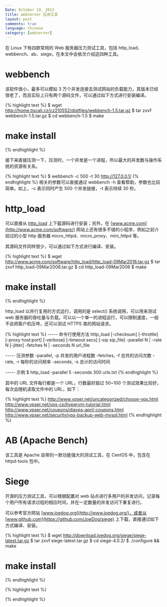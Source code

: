 ```yaml
---
Date: October 19, 2013
title: webserver 压测工具
layout: post
comments: true
language: chinese
category: [webserver]
---
```



在 Linux 下有四款常用的 Web 服务器压力测试工具，包括 http_load、webbench、ab、siege，在本文中会依次介绍这四种工具。

<!-- more -->

# webbench

该软件很小，最多可以模拟 3 万个并发连接去测试网站的负载能力，其版本已经很老了，而且实际上只有两个源码文件，可以通过如下方式进行安装编译。

<!--
wget http://home.tiscali.cz/cz210552/distfiles/forkbomb-1.4.tar.gz
-->

{% highlight text %}
$ wget http://home.tiscali.cz/cz210552/distfiles/webbench-1.5.tar.gz
$ tar zxvf webbench-1.5.tar.gz
$ cd webbench-1.5
$ make
# make install
{% endhighlight %}

接下来直接压测一下，压测时，一个并发是一个进程，所以最大的并发数与操作系统的资源有关系。

{% highlight text %}
$ webbench -c 500 -t 30 http://127.0.0.1/
{% endhighlight %}
相关的参数可以直接通过 webbench -h 查看帮助，参数也比较简单。如上，-c 表示同时产生 500 个并发链接，-t 表示持续 30 秒。


# http_load

可以直接从 [http_load](http://www.acme.com/software/http_load/) 上下载源码进行安装；另外，在 [www.acme.com](http://www.acme.com/software/) 网站上还有很多不错的小程序，例如之前介绍过的小型 http 服务器 micro_httpd、micro_proxy、mini_httpd 等。

其源码文件同样很少，可以通过如下方式进行编译、安装。

{% highlight text %}
$ wget http://www.acme.com/software/http_load/http_load-09Mar2016.tar.gz
$ tar zxvf http_load-09Mar2006.tar.gz
$ cd http_load-09Mar2006
$ make
# make install
{% endhighlight %}

http_load 以并行复用的方式运行，调用的是 select() 系统调用，可以用来测试 web 服务器的吞吐量与负载。可以以一个单一的进程运行，可以限制速度，一般不会把客户机压垮，还可以测试 HTTPS 类的网站请求。

{% highlight text %}
----- 命令行使用方法
http_load [-checksum] [-throttle] [-proxy host:port] [-verbose] [-timeout secs] [-sip sip_file]
   -parallel N | -rate N [-jitter]
   -fetches N | -seconds N
   url_file

----- 压测参数
-parallel, -p
   并发的用户进程数
-fetches, -f
   总共的访问次数
-rate, -r
   每秒的访问频率
-seconds, -s
   总计的访问时间

----- 示例
$ http_load -parallel 5 -seconds 300 urls.txt
{% endhighlight %}

其中的 URL 文件每行都是一个 URL，行数最好超过 50~100 个测试效果比较好，每次会随机读取文件中的 URL，如下：

{% highlight text %}
http://www.vpser.net/uncategorized/choose-vps.html
http://www.vpser.net/vps-cp/hypervm-tutorial.html
http://www.vpser.net/coupons/diavps-april-coupons.html
http://www.vpser.net/security/vps-backup-web-mysql.html
{% endhighlight %}

<!--
例如：
http_load -p 30 -s 60  urllist.txt
参数了解了，我们来看运行一条命令来看看它的返回结果
命令：% ./http_load -rate 5 -seconds 10 urls说明执行了一个持续时间10秒的测试，每秒的频率为5。
49 fetches, 2 max parallel, 289884 bytes, in 10.0148 seconds5916 mean bytes/connection4.89274
fetches/sec, 28945.5 bytes/secmsecs/connect: 28.8932 mean, 44.243 max, 24.488 minmsecs/first
-response: 63.5362 mean, 81.624 max, 57.803 minHTTP response codes: code 200 — 49

结果分析：
1．49 fetches, 2 max parallel, 289884 bytes, in 10.0148 seconds
说明在上面的测试中运行了49个请求，最大的并发进程数是2，总计传输的数据是289884bytes，运行的时间是10.0148秒
2．5916 mean bytes/connection说明每一连接平均传输的数据量289884/49=5916
3．4.89274 fetches/sec, 28945.5 bytes/sec
说明每秒的响应请求为4.89274，每秒传递的数据为28945.5 bytes/sec
4．msecs/connect: 28.8932 mean, 44.243 max, 24.488 min说明每连接的平均响应时间是28.8932 msecs，最大的响应时间44.243 msecs，最小的响应时间24.488 msecs
5．msecs/first-response: 63.5362 mean, 81.624 max, 57.803 min
6、HTTP response codes: code 200 — 49     说明打开响应页面的类型，如果403的类型过多，那可能

要注意是否系统遇到了瓶颈。
特殊说明：
测试结果中主要的指标是 fetches/sec、msecs/connect 这个选项，即服务器每秒能够响应的查询次数，用这个指标来衡量性能。似乎比 apache的ab准确率要高一些，也更有说服力一些。
Qpt-每秒响应用户数和response time，每连接响应用户时间。
测试的结果主要也是看这两个值。当然仅有这两个指标并不能完成对性能的分析，我们还需要对服务器的cpu、men进行分析，才能得出结论
-->

# AB (Apache Bench)

该工具是 Apache 自带的一款功能强大的测试工具，在 CentOS 中，包含在 httpd-tools 包中。



# Siege

开源的压力测试工具，可以根据配置对 web 站点进行多用户的并发访问，记录每个用户所有请求过程的相应时间，并在一定数量的并发访问下重复进行。

可以参考官方网站 [www.joedog.org](http://www.joedog.org/)，或者从 [www.github.com](https://github.com/JoeDog/siege) 上下载，直接通过如下方式编译、安装。

{% highlight text %}
$ wget http://download.joedog.org/siege/siege-latest.tar.gz
$ tar zxvf siege-latest.tar.gz
$ cd siege-4.0.2/
$ ./configure && make
# make install
{% endhighlight %}



<!--
使用
siege -c 200 -r 10 -f example.url
-c是并发量，-r是重复次数。 url文件就是一个文本，每行都是一个url，它会从里面随机访问的。

example.url内容:

http://www.licess.cn
http://www.vpser.net
http://soft.vpser.net

结果说明
Lifting the server siege… done.
Transactions: 3419263 hits //完成419263次处理
Availability: 100.00 % //100.00 % 成功率
Elapsed time: 5999.69 secs //总共用时
Data transferred: 84273.91 MB //共数据传输84273.91 MB
Response time: 0.37 secs //相应用时1.65秒：显示网络连接的速度
Transaction rate: 569.91 trans/sec //均每秒完成 569.91 次处理：表示服务器后
Throughput: 14.05 MB/sec //平均每秒传送数据
Concurrency: 213.42 //实际最高并发数
Successful transactions: 2564081 //成功处理次数
Failed transactions: 11 //失败处理次数
Longest transaction: 29.04 //每次传输所花最长时间
Shortest transaction: 0.00 //每次传输所花最短时间
--->









{% highlight text %}

{% endhighlight %}

